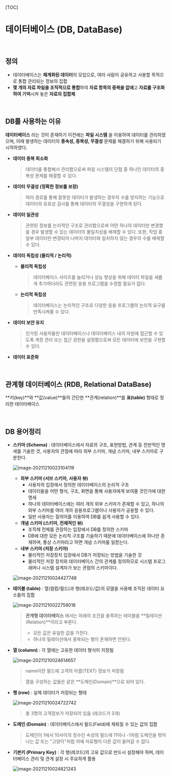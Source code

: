 [TOC]

# 데이터베이스 (DB, DataBase)

<br>

## 정의

- 데이터베이스는 **체계화된 데이터**의 모임으로, 여러 사람이 공유하고 사용할 목적으로 통합 관리되는 정보의 집합
- **몇 개의 자료  파일을 조직적으로 통합**하여 **자료 항목의 중복을 없애**고 **자료를 구조화하여 기억**시켜 놓은 **자료의 집합체**

<br>

## DB를 사용하는 이유

**데이터베이스** 라는 것이 존재하기 이전에는 **파일 시스템** 을 이용하여 데이터를 관리하였으며, 이때 발생하는 데이터의 **종속성, 중복성, 무결성** 문제를 해결하기 위해 사용되기 시작하였다.

- **데이터 중복 최소화**

  > 데이터를 통합해서 관리함으로써 파일 시스템의 단점 중 하나인 데이터의 중복성 문제를 해결할 수 있다.

- **데이터 무결성 (정확한 정보를 보장)**

  > 여러 경로를 통해 잘못된 데이터가 발생하는 경우의 수를 방지하는 기능으로 데이터의 유효성 검사를 통해 데이터의 무결성을 구현하게 된다.

- **데이터 일관성**

  > 관련된 정보를 논리적인 구조로 관리함으로써 어떤 하나의 데이터만 변경했을 경우 발생할 수 있는 데이터의 불일치성을 배제할 수 있다. 또한, 작업 중 일부 데이터만 변경되어 나머지 데이터와 일치하지 않는 경우의 수를 배제할 수 있다.

- **데이터 독립성 (물리적 / 논리적)**

  - **물리적 독립성**

    > 데이터베이스 사이즈를 늘리거나 성능 향상을 위해 데이터 파일을 새롭게 추가하더라도 관련된 응용 프로그램을 수정할 필요가 없다.

  - **논리적 독립성**

    > 데이터베이스는 논리적인 구조로 다양한 응용 프로그램의 논리적 요구를 만족시켜줄 수 있다.

- **데이터 보안 유지**

  > 인가된 사용자들만 데이터베이스나 데이터베이스 내의 자원에 접근할 수 있도록 계정 관리 또는 접근 권한을 설정함으로써 모든 데이터에 보안을 구현할 수 있다.

- **데이터 표준화**

<br>

## 관계형 데이터베이스 (RDB, Relational DataBase)

**키(key)**와 **값(value)**들의 간단한 **관계(relation)**를 **표(table)** 형태로 정리한 데이터베이스

<br>

## DB 용어정리

- **스키마 (Schema)** : 데이터베이스에서 자료의 구조, 표현방법, 관계 등 전반적인 명세를 기술한 것, 사용자의 관점에 따라 외부 스키마, 개념 스키마, 내부 스키마로 구분한다.

  ![image-20211210023104119](https://user-images.githubusercontent.com/87461594/145708662-b925c21b-169f-425d-8792-56218d09b9bd.png)

  - **외부 스키마 (서브 스키마, 사용자 뷰)**
    - 사용자의 입장에서 정의한 데이터베이스의 논리적 구조
    - 데이터들을 어떤 형식, 구조, 화면을 통해 사용자에게 보여줄 것인가에 대한 명세
    - 하나의 데이터베이스에는 여러 개의 외부 스키마가 존재할 수 있고, 하나의 외부 스키마를 여러 개의 응용프로그램이나 사용자가 공용할 수 있다.
    - 일반 사용자는 질의어를 이용하여 DB를 쉽게 사용할 수 있다.
  - **개념 스키마 (스키마, 전체적인 뷰)**
    - 조직체 전체를 관장하는 입장에서 DB를 정의한 스키마
    - DB에 대한 모든 논리적 구조를 기술하기 때문에 데이터베이스에 하나만 존재하며, 통상 스키마라고 하면 개념 스키마를 일컫는다.
  - **내부 스키마 (저장 스키마)**
    - 물리적인 저장장치 입장에서 DB가 저장되는 방법을 기술한 것
    - 물리적인 저장 장치와 데이터베이스 간의 관계를 정의하므로 시스템 프로그래머나 시스템 설계자가 보는 관점의 스키마이다.

  ![image-20211210024427748](https://user-images.githubusercontent.com/87461594/145708677-f1472c68-452a-4715-9415-f02814fe9382.png)

- **테이블 (table)** : 열(컬럼/필드)과 행(레코드/값)의 모델을 사용해 조직된 데이터 요소들의 집합

  ![image-20211210022758016](https://user-images.githubusercontent.com/87461594/145708686-414cfae1-4ddc-4119-8f81-70654ef4e7bb.png)

  > **관계형 데이터베이스** 에서는 아래의 조건을 충족하는 테이블을 **릴레이션(Relation)**이라고 부른다.
  >
  > - 모든 값은 유일한 값을 가진다.
  > - 하나의 릴레이션에서 중복되는 행이 존재하면 안된다.

- **열 (column)** : 각 열에는 고유한 데이터 형식이 지정됨

  ![image-20211210024614657](https://user-images.githubusercontent.com/87461594/145708691-24cca8f6-3972-4939-b914-b0685bcbb5e6.png)

  > name이란 필드에 고객의 이름(TEXT) 정보가 저장됨
  >
  > 열을 구성하는 값들은 같은 **도메인(Domain)**으로 되어 있다.

- **행 (row)** : 실제 데이터가 저장되는 형태

  ![image-20211210024722742](https://user-images.githubusercontent.com/87461594/145708700-76a86103-5c2f-46ea-991d-5014ef5c7cc8.png)

  > 총 3명의 고객정보가 저장되어 있음 (레코드가 3개)

- **도메인 (Domain)** : 데이터베이스에서 필드(Field)에 채워질 수 있는 값의 집합

  > 도메인이 1에서 10사이의 정수인 속성의 필드에 11이나 -1처럼 도메인을 벗어나는 값 또는 "고양이"처럼 아예 자료형이 다른 값이 들어갈 수 없다.

- **기본키 (Primary Key)** : 각 행(레코드)의 고유 값으로 반드시 설정해야 하며, 데이터베이스 관리 및 관계 설정 시 주요하게 활용

  ![image-20211210024821243](https://user-images.githubusercontent.com/87461594/145708707-f35c0d9f-7b51-43a6-82ed-cdbe58cef6e2.png)
